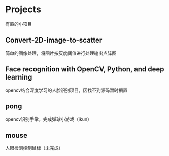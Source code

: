 # Projects
有趣的小项目              

## Convert-2D-image-to-scatter     
简单的图像处理，将图片按灰度阈值进行处理输出点阵图      

## Face recognition with OpenCV, Python, and deep learning       
opencv结合深度学习的人脸识别项目，因找不到源码暂时搁置          

## pong    
opencv识别手掌，完成弹球小游戏（ikun）          

## mouse         
人眼检测控制鼠标（未完成）   

